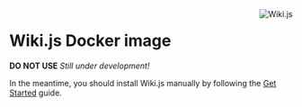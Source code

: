 <a href="https://github.com/Requarks/wiki">
    <img src="https://raw.githubusercontent.com/Requarks/wiki/master/assets/favicons/favicon-96x96.png" alt="Wiki.js" title="Wiki.js" align="right" />
</a>

# Wiki.js Docker image

**DO NOT USE**
*Still under development!*

In the meantime, you should install Wiki.js manually by following the [Get Started](https://wiki.requarks.io/get-started.html) guide.